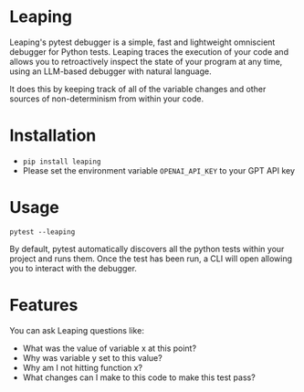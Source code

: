 # Leaping

Leaping's pytest debugger is a simple, fast and lightweight omniscient debugger for Python tests. Leaping traces the execution of your code
and allows you to retroactively inspect the state of your program at any time, using an LLM-based debugger with natural language. 

It does this by keeping track of all of the variable changes and other sources of non-determinism from within your code. 

# Installation
- ``pip install leaping``
- Please set the environment variable `OPENAI_API_KEY` to your GPT API key

# Usage
``
pytest --leaping
``  

By default, pytest automatically discovers all the python tests within your project and runs them. Once the test has been run, a CLI will open allowing you
to interact with the debugger.



# Features
You can ask Leaping questions like:
- What was the value of variable x at this point?
- Why was variable y set to this value?
- Why am I not hitting function x?
- What changes can I make to this code to make this test pass?



